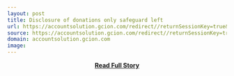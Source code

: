 ```yaml
---
layout: post
title: Disclosure of donations only safeguard left
url: https://accountsolution.gcion.com/redirect//returnSessionKey=true&returnAutoLogin=true&redirectURL=http%3A%2F%2Fwww.courier-journal.com%2Fstory%2Fopinion%2Fcontributors%2F2014%2F04%2F06%2Fdisclosure-donations-safeguard-left%2F7315991%2F%3Ffrom%3Dglobal
source: https://accountsolution.gcion.com/redirect//returnSessionKey=true&returnAutoLogin=true&redirectURL=http%3A%2F%2Fwww.courier-journal.com%2Fstory%2Fopinion%2Fcontributors%2F2014%2F04%2F06%2Fdisclosure-donations-safeguard-left%2F7315991%2F%3Ffrom%3Dglobal
domain: accountsolution.gcion.com
image: 
---
```


<p></p>
<center><p><a href="https://accountsolution.gcion.com/redirect//returnSessionKey=true&returnAutoLogin=true&redirectURL=http%3A%2F%2Fwww.courier-journal.com%2Fstory%2Fopinion%2Fcontributors%2F2014%2F04%2F06%2Fdisclosure-donations-safeguard-left%2F7315991%2F%3Ffrom%3Dglobal" style='padding:25px; font-sze:18px; font-weight: bold;'>Read Full Story</a></p></center>
